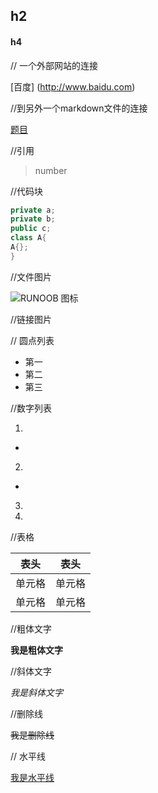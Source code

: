 ## h2

#### h4

// 一个外部网站的连接

[百度] (http://www.baidu.com)



//到另外一个markdown文件的连接

[题目](F:\ne.md)

//引用

> number

//代码块

```java
private a;
private b;
public c;
class A{
A{};
}
```

//文件图片

![RUNOOB 图标](http://static.runoob.com/images/runoob-logo.png)

//链接图片

[1]: http://static.runoob.com/images/runoob-logo.png



// 圆点列表

* 第一
* 第二
* 第三

//数字列表

1.

* 

2.

* 

3.

4.

//表格

| 表头   | 表头   |
| ------ | ------ |
| 单元格 | 单元格 |
| 单元格 | 单元格 |

//粗体文字

**我是粗体文字**

//斜体文字

*我是斜体文字*

//删除线

~~我是删除线~~

// 水平线

<u>我是水平线</u>



